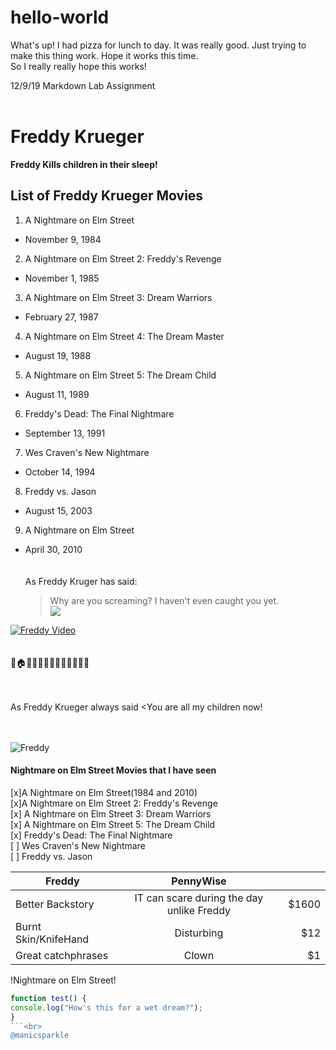 # hello-world
What's up!  I had pizza for lunch to day.  It was really good.
Just trying to make this thing work.  Hope it works this time.  
So I really really hope this works!





12/9/19 Markdown Lab Assignment<br><br>

# Freddy Krueger
  **Freddy Kills children in their sleep!**
  ## List of Freddy Krueger Movies
1. A Nightmare on Elm Street
* November 9, 1984
2. A Nightmare on Elm Street 2: Freddy's Revenge
* November 1, 1985
3. A Nightmare on Elm Street 3: Dream Warriors
* February 27, 1987
4. A Nightmare on Elm Street 4: The Dream Master
* August 19, 1988
5. A Nightmare on Elm Street 5: The Dream Child
* August 11, 1989
6. Freddy's Dead: The Final Nightmare
* September 13, 1991
7. Wes Craven's New Nightmare
* October 14, 1994
8. Freddy vs. Jason
* August 15, 2003
9. A Nightmare on Elm Street
* April 30, 2010<br><br><br>
As Freddy Kruger has said:
    >Why are you screaming? I haven't even caught you yet.<br>
 ![](https://en.wikipedia.org/wiki/File:Freddy_Krueger_(Robert_Englund).jpg)

[![Freddy Video](freddy.png)](https://youtu.be/F8Hm_9kRqAY)<br><br><br>
:girl::house::sleeping::zzz::man::rage::fork_and_knife::red_circle::girl::fearful::x::man::satisfied:<br><br><br>

As Freddy Krueger always said
<You are all my children now!<br><br><br>                     
                  
 ![Freddy](https://upload.wikimedia.org/wikipedia/en/e/eb/Freddy_Krueger_%28Robert_Englund%29.jpg)
 
 #### Nightmare on Elm Street Movies that I have seen<br>
 [x]A Nightmare on Elm Street(1984 and 2010)<br>
 [x]A Nightmare on Elm Street 2: Freddy's Revenge<br>
 [x] A Nightmare on Elm Street 3: Dream Warriors<br>
 [x] A Nightmare on Elm Street 5: The Dream Child<br>
 [x] Freddy's Dead: The Final Nightmare<br>
 [ ] Wes Craven's New Nightmare<br>
 [ ] Freddy vs. Jason<br>
 
 | Freddy        | PennyWise          |   |
| ------------- |:-------------:| -----:|
| Better Backstory      | IT can scare during the day unlike Freddy| $1600 |
| Burnt Skin/KnifeHand      | Disturbing      |   $12 |
| Great catchphrases | Clown      |    $1 |
 
 \!Nightmare on Elm Street\!<br>
 
 ```javascript
function test() {
 console.log("How's this for a wet dream?");
}
```<br>
 @manicsparkle

